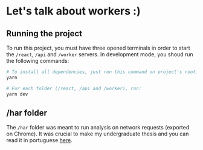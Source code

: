 # Let's talk about workers :)

## Running the project

To run this project, you must have three opened terminals in order to start the `/react`, `/api` and `/worker` servers. In development mode, you shoud run the following commands:

```sh
# To install all dependencies, just run this command on project's root.
yarn

# For each folder (/react, /api and /worker), run:
yarn dev
```

## /har folder

The `/har` folder was meant to run analysis on network requests (exported on Chrome). It was crucial to make my undergraduate thesis and you can read it in portuguese [here](https://drive.google.com/file/d/135eR09Zz-p9mTJHRHPqIfZWN3GV2bXXS/view).
